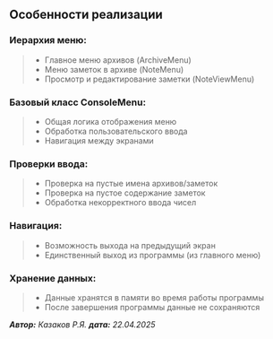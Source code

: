 ## Особенности реализации

### Иерархия меню:
>* Главное меню архивов (ArchiveMenu)
>* Меню заметок в архиве (NoteMenu)
>* Просмотр и редактирование заметки  (NoteViewMenu)

### Базовый класс ConsoleMenu:
>* Общая логика отображения меню
>* Обработка пользовательского ввода
>* Навигация между экранами

### Проверки ввода:
>* Проверка на пустые имена архивов/заметок
>* Проверка на пустое содержание заметок
>* Обработка некорректного ввода чисел

### Навигация:
>* Возможность выхода на предыдущий экран 
>* Единственный выход из программы (из главного меню)

### Хранение данных:
>* Данные хранятся в памяти во время работы программы
>* После завершения программы данные не сохраняются

***Автор:*** *Казаков Р.Я.*
***дата:*** *22.04.2025*